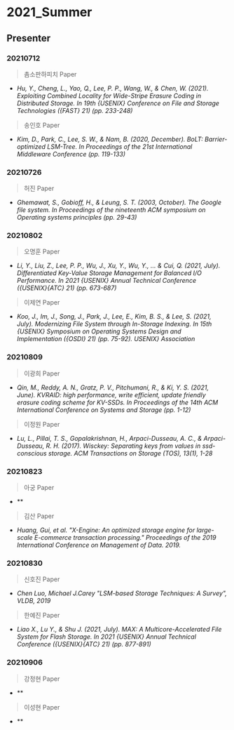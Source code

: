 # 2021_Summer

## Presenter
### 20210712
> 촘소판하피치 Paper
- *Hu, Y., Cheng, L., Yao, Q., Lee, P. P., Wang, W., & Chen, W. (2021). Exploiting Combined Locality for Wide-Stripe Erasure Coding in Distributed Storage. In 19th {USENIX} Conference on File and Storage Technologies ({FAST} 21) (pp. 233-248)*

> 송인호 Paper
- *Kim, D., Park, C., Lee, S. W., & Nam, B. (2020, December). BoLT: Barrier-optimized LSM-Tree. In Proceedings of the 21st International Middleware Conference (pp. 119-133)*

### 20210726
> 허진 Paper
- *Ghemawat, S., Gobioff, H., & Leung, S. T. (2003, October). The Google file system. In Proceedings of the nineteenth ACM symposium on Operating systems principles (pp. 29-43)*

### 20210802
> 오명훈 Paper
- *Li, Y., Liu, Z., Lee, P. P., Wu, J., Xu, Y., Wu, Y., ... & Cui, Q. (2021, July). Differentiated Key-Value Storage Management for Balanced I/O Performance. In 2021 {USENIX} Annual Technical Conference ({USENIX}{ATC} 21) (pp. 673-687)*

> 이제연 Paper
- *Koo, J., Im, J., Song, J., Park, J., Lee, E., Kim, B. S., & Lee, S. (2021, July). Modernizing File System through In-Storage Indexing. In 15th {USENIX} Symposium on Operating Systems Design and Implementation ({OSDI} 21) (pp. 75-92). USENIX} Association*

### 20210809
> 이광희 Paper
- *Qin, M., Reddy, A. N., Gratz, P. V., Pitchumani, R., & Ki, Y. S. (2021, June). KVRAID: high performance, write efficient, update friendly erasure coding scheme for KV-SSDs. In Proceedings of the 14th ACM International Conference on Systems and Storage (pp. 1-12)*

> 이정원 Paper
- *Lu, L., Pillai, T. S., Gopalakrishnan, H., Arpaci-Dusseau, A. C., & Arpaci-Dusseau, R. H. (2017). Wisckey: Separating keys from values in ssd-conscious storage. ACM Transactions on Storage (TOS), 13(1), 1-28*

### 20210823
> 아궁 Paper
- **

> 김산 Paper
- *Huang, Gui, et al. "X-Engine: An optimized storage engine for large-scale E-commerce transaction processing." Proceedings of the 2019 International Conference on Management of Data. 2019.*

### 20210830
> 신호진 Paper
- *Chen Luo, Michael J.Carey "LSM-based Storage Techniques: A Survey", VLDB, 2019*

> 한예진 Paper
- *Liao X., Lu Y., & Shu J. (2021, July). MAX: A Multicore-Accelerated File System for Flash Storage. In 2021 {USENIX} Annual Technical Conference ({USENIX}{ATC} 21) (pp. 877-891)*

### 20210906
> 강정현 Paper
- **

> 이성현 Paper
- **
